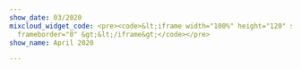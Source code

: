 ```yaml
---
show_date: 03/2020
mixcloud_widget_code: <pre><code>&lt;iframe width="100%" height="120" src="https://www.mixcloud.com/widget/iframe/?hide_cover=1&amp;light=1&amp;feed=%2FMusicBoxRadioUK%2Fbass-cycle-monday-20th-april-2020%2F"
  frameborder="0" &gt;&lt;/iframe&gt;</code></pre>
show_name: April 2020

---
```

